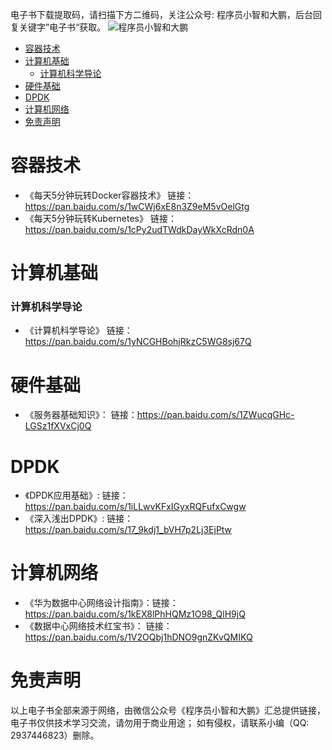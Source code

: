 
电子书下载提取码，请扫描下方二维码，关注公众号: 程序员小智和大鹏，后台回复关键字”电子书“获取。
![程序员小智和大鹏](https://github.com/coderxiaozhi/e-books/blob/main/%E7%A8%8B%E5%BA%8F%E5%91%98%E5%B0%8F%E6%99%BA%E5%92%8C%E5%A4%A7%E9%B9%8F%20(%E5%85%AC%E4%BC%97%E5%8F%B7).jpg)

- [容器技术](#容器技术)
- [计算机基础](#计算机基础)
  - [计算机科学导论](#计算机科学导论)
- [硬件基础](#硬件基础)
- [DPDK](#DPDK)
- [计算机网络](#计算机网络)
- [免责声明](#免责声明)


# 容器技术
- 《每天5分钟玩转Docker容器技术》 链接：https://pan.baidu.com/s/1wCWj6xE8n3Z9eM5vOelGtg 
- 《每天5分钟玩转Kubernetes》     链接：https://pan.baidu.com/s/1cPy2udTWdkDayWkXcRdn0A  


# 计算机基础

### 计算机科学导论

- 《计算机科学导论》   链接：https://pan.baidu.com/s/1yNCGHBohjRkzC5WG8sj67Q  


# 硬件基础

- 《服务器基础知识》： 链接：https://pan.baidu.com/s/1ZWucqGHc-LGSz1fXVxCj0Q   

# DPDK

- 《DPDK应用基础》:    链接：https://pan.baidu.com/s/1iLLwvKFxIGyxRQFufxCwgw   
- 《深入浅出DPDK》:    链接：https://pan.baidu.com/s/17_9kdj1_bVH7p2Lj3EjPtw   

# 计算机网络

- 《华为数据中心网络设计指南》：链接：https://pan.baidu.com/s/1kEX8lPhHQMz1O98_QlH9jQ  
- 《数据中心网络技术红宝书》：  链接：https://pan.baidu.com/s/1V2OQbj1hDNO9gnZKvQMIKQ  


# 免责声明
以上电子书全部来源于网络，由微信公众号《程序员小智和大鹏》汇总提供链接，电子书仅供技术学习交流，请勿用于商业用途；
如有侵权，请联系小编（QQ: 2937446823）删除。


